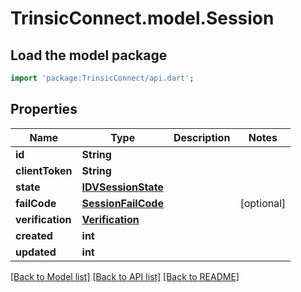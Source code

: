 # TrinsicConnect.model.Session

## Load the model package
```dart
import 'package:TrinsicConnect/api.dart';
```

## Properties
Name | Type | Description | Notes
------------ | ------------- | ------------- | -------------
**id** | **String** |  | 
**clientToken** | **String** |  | 
**state** | [**IDVSessionState**](IDVSessionState.md) |  | 
**failCode** | [**SessionFailCode**](SessionFailCode.md) |  | [optional] 
**verification** | [**Verification**](Verification.md) |  | 
**created** | **int** |  | 
**updated** | **int** |  | 

[[Back to Model list]](../README.md#documentation-for-models) [[Back to API list]](../README.md#documentation-for-api-endpoints) [[Back to README]](../README.md)



